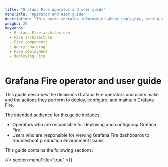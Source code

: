 ```yaml
---
title: "Grafana Fire operator and user guide"
menuTitle: "Operator and user guide"
description: "This guide contains information about deploying, configuring, and maintaining Grafana Fire."
weight: 20
keywords:
  - Grafana Fire architecture
  - Fire architecture
  - Fire components
  - query sharding
  - Fire deployment
  - deploying Fire
---
```


# Grafana Fire operator and user guide

This guide describes the decisions Grafana Fire operators and users make and the actions they perform to deploy, configure, and maintain Grafana Fire.

The intended audience for this guide includes:

- Operators who are responsible for deploying and configuring Grafana Fire.
- Users who are responsible for viewing Grafana Fire dashboards to troubleshoot production environment issues.

This guide contains the following sections:

{{< section menuTitle="true" >}}
